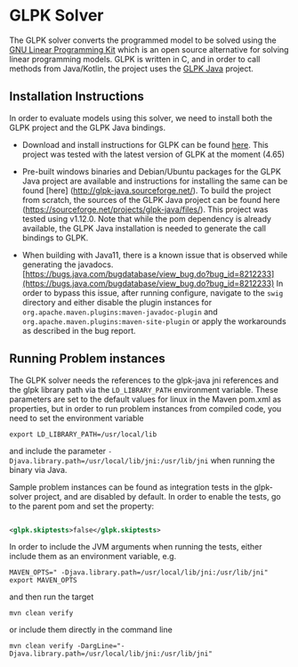 # GLPK Solver

The GLPK solver converts the programmed model to be solved using
the [GNU Linear Programming Kit](https://www.gnu.org/software/glpk/)
which is an open source alternative for solving linear programming models. GLPK is written in C, and in order to call
methods from Java/Kotlin, the project uses the [GLPK Java](http://glpk-java.sourceforge.net/) project.

## Installation Instructions

In order to evaluate models using this solver, we need to install both the GLPK project and the GLPK Java bindings.

- Download and install instructions for GLPK can be found [here](https://www.gnu.org/software/glpk/#TOCdownloading).
  This project was tested with the latest version of GLPK at the moment (4.65)

- Pre-built windows binaries and Debian/Ubuntu packages for the GLPK Java project are available and instructions for
  installing the same can be found [here] (http://glpk-java.sourceforge.net/). To build the project from scratch, the
  sources of the GLPK Java project can be found here (https://sourceforge.net/projects/glpk-java/files/). This project
  was tested using v1.12.0. Note that while the pom dependency is already available, the GLPK Java installation is
  needed to generate the call bindings to GLPK.

- When building with Java11, there is a known issue that is observed while generating the javadocs.
  [https://bugs.java.com/bugdatabase/view_bug.do?bug_id=8212233](https://bugs.java.com/bugdatabase/view_bug.do?bug_id=8212233)
  In order to bypass this issue, after running configure, navigate to the <code>swig</code> directory and either disable
  the plugin instances for <code>org.apache.maven.plugins:maven-javadoc-plugin</code> and
  <code>org.apache.maven.plugins:maven-site-plugin</code> or apply the workarounds as described in the bug report.

## Running Problem instances

The GLPK solver needs the references to the glpk-java jni references and the glpk library path via the `LD_LIBRARY_PATH`
environment variable. These parameters are set to the default values for linux in the Maven pom.xml as properties, but
in order to run problem instances from compiled code, you need to set the environment variable

```
export LD_LIBRARY_PATH=/usr/local/lib
```

and include the parameter
`-Djava.library.path=/usr/local/lib/jni:/usr/lib/jni` when running the binary via Java.

Sample problem instances can be found as integration tests in the glpk-solver project, and are disabled by default. In
order to enable the tests, go to the
parent pom and set the property:

```xml    

<glpk.skiptests>false</glpk.skiptests>
```

In order to include the JVM arguments when running the tests, either include them as an environment variable, e.g.

```
MAVEN_OPTS=" -Djava.library.path=/usr/local/lib/jni:/usr/lib/jni"
export MAVEN_OPTS
```

and then run the target

```
mvn clean verify
```

or include them directly in the command line

```
mvn clean verify -DargLine="-Djava.library.path=/usr/local/lib/jni:/usr/lib/jni"
```